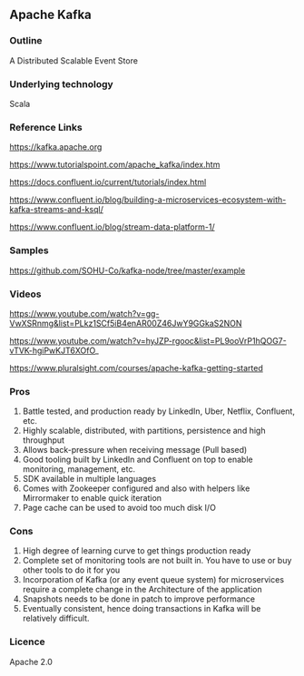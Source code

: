 ## Apache Kafka

### Outline

A Distributed Scalable Event Store

### Underlying technology

Scala

### Reference Links

https://kafka.apache.org

https://www.tutorialspoint.com/apache_kafka/index.htm

https://docs.confluent.io/current/tutorials/index.html

https://www.confluent.io/blog/building-a-microservices-ecosystem-with-kafka-streams-and-ksql/

https://www.confluent.io/blog/stream-data-platform-1/

### Samples

https://github.com/SOHU-Co/kafka-node/tree/master/example

### Videos

https://www.youtube.com/watch?v=gg-VwXSRnmg&list=PLkz1SCf5iB4enAR00Z46JwY9GGkaS2NON

https://www.youtube.com/watch?v=hyJZP-rgooc&list=PL9ooVrP1hQOG7-vTVK-hgiPwKJT6XOfO_

https://www.pluralsight.com/courses/apache-kafka-getting-started

### Pros

1. Battle tested, and production ready by LinkedIn, Uber, Netflix, Confluent, etc.
2. Highly scalable, distributed, with partitions, persistence and high throughput
3. Allows back-pressure when receiving message (Pull based)
4. Good tooling built by LinkedIn and Confluent on top to enable monitoring, management, etc.
5. SDK available in multiple languages
6. Comes with Zookeeper configured and also with helpers like Mirrormaker to enable quick iteration
7. Page cache can be used to avoid too much disk I/O

### Cons

1. High degree of learning curve to get things production ready
2. Complete set of monitoring tools are not built in. You have to use or buy other tools to do it for you
3. Incorporation of Kafka (or any event queue system) for microservices require a complete change in the Architecture of the application
4. Snapshots needs to be done in patch to improve performance
5. Eventually consistent, hence doing transactions in Kafka will be relatively difficult.

### Licence

Apache 2.0